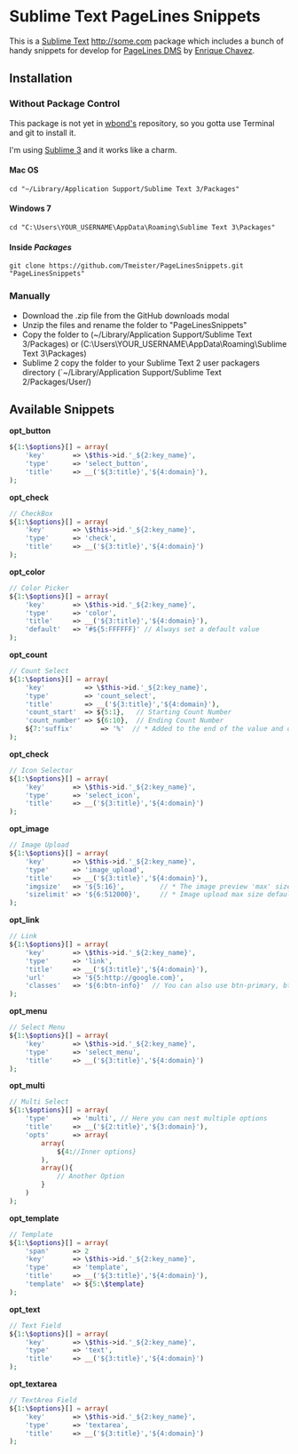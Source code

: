 Sublime Text PageLines Snippets
==================

This is a [Sublime Text][sublime] http://some.com package which includes a bunch of handy snippets for develop for [PageLines DMS][pagelines] by [Enrique Chavez][enriquechavez].

## Installation ##

### Without Package Control ###

This package is not yet in [wbond's][package_control] repository, so you gotta use Terminal and git to install it.

I'm using [Sublime 3][sublime3] and it works like a charm.

#### Mac OS ####

    cd "~/Library/Application Support/Sublime Text 3/Packages"

#### Windows 7 ####

    cd "C:\Users\YOUR_USERNAME\AppData\Roaming\Sublime Text 3\Packages"

#### Inside _Packages_ ####

    git clone https://github.com/Tmeister/PageLinesSnippets.git "PageLinesSnippets"

### Manually

* Download the .zip file from the GitHub downloads modal
* Unzip the files and rename the folder to "PageLinesSnippets"
* Copy the folder to (~/Library/Application Support/Sublime Text 3/Packages) or (C:\Users\YOUR_USERNAME\AppData\Roaming\Sublime Text 3\Packages)
* Sublime 2 copy the folder to your Sublime Text 2 user packagers directory (`~/Library/Application Support/Sublime Text 2/Packages/User/)

## Available Snippets ##

__opt_button__

```php
${1:\$options}[] = array(
    'key'       => \$this->id.'_${2:key_name}',
    'type'      => 'select_button',
    'title'     => __('${3:title}','${4:domain}'),
);
```

__opt_check__

```php
// CheckBox
${1:\$options}[] = array(
    'key'       => \$this->id.'_${2:key_name}',
    'type'      => 'check',
    'title'     => __('${3:title}','${4:domain}')
);
```

__opt_color__

```php
// Color Picker
${1:\$options}[] = array(
    'key'       => \$this->id.'_${2:key_name}',
    'type'      => 'color',
    'title'     => __('${3:title}','${4:domain}'),
    'default'   => '#${5:FFFFFF}' // Always set a default value
);
```

__opt_count__

```php
// Count Select
${1:\$options}[] = array(
    'key'          => \$this->id.'_${2:key_name}',
    'type'         => 'count_select',
    'title'        => __('${3:title}','${4:domain}'),
    'count_start'  => ${5:1},   // Starting Count Number
    'count_number' => ${6:10},  // Ending Count Number
    ${7:'suffix'       => '%'  // * Added to the end of the value and optional}
);
```

__opt_check__

```php
// Icon Selector
${1:\$options}[] = array(
    'key'       => \$this->id.'_${2:key_name}',
    'type'      => 'select_icon',
    'title'     => __('${3:title}','${4:domain}')
);
```

__opt_image__


```php
// Image Upload
${1:\$options}[] = array(
    'key'       => \$this->id.'_${2:key_name}',
    'type'      => 'image_upload',
    'title'     => __('${3:title}','${4:domain}'),
    'imgsize'   => '${5:16}',         // * The image preview 'max' size
    'sizelimit' => '${6:512000}',     // * Image upload max size default 512kb
);
```

__opt_link__


```php
// Link
${1:\$options}[] = array(
    'key'       => \$this->id.'_${2:key_name}',
    'type'      => 'link',
    'title'     => __('${3:title}','${4:domain}'),
    'url'       => '${5:http://google.com}',
    'classes'   => '${6:btn-info}'  // You can also use btn-primary, btn-warning, btn-success, btn-inverse
);
```

__opt_menu__


```php
// Select Menu
${1:\$options}[] = array(
    'key'       => \$this->id.'_${2:key_name}',
    'type'      => 'select_menu',
    'title'     => __('${3:title}','${4:domain}')
);
```

__opt_multi__


```php
// Multi Select
${1:\$options}[] = array(
    'type'      => 'multi', // Here you can nest multiple options
    'title'     => __('${2:title}','${3:domain}'),
    'opts'      => array(
        array(
            ${4://Inner options}
        ),
        array(){
            // Another Option
        }
    )
);
```

__opt_template__


```php
// Template
${1:\$options}[] = array(
    'span'      => 2
    'key'       => \$this->id.'_${2:key_name}',
    'type'      => 'template',
    'title'     => __('${3:title}','${4:domain}'),
    'template'  => ${5:\$template}
);
```

__opt_text__


```php
// Text Field
${1:\$options}[] = array(
    'key'       => \$this->id.'_${2:key_name}',
    'type'      => 'text',
    'title'     => __('${3:title}','${4:domain}')
);
```

__opt_textarea__


```php
// TextArea Field
${1:\$options}[] = array(
    'key'       => \$this->id.'_${2:key_name}',
    'type'      => 'textarea',
    'title'     => __('${3:title}','${4:domain}')
);
```

[sublime]: http://www.sublimetext.com/
[sublime3]: http://www.sublimetext.com/3
[pagelines]: http://pagelines.com
[enriquechavez]: http://enriquechavez.com
[package_control]: http://wbond.net/sublime_packages/package_control

